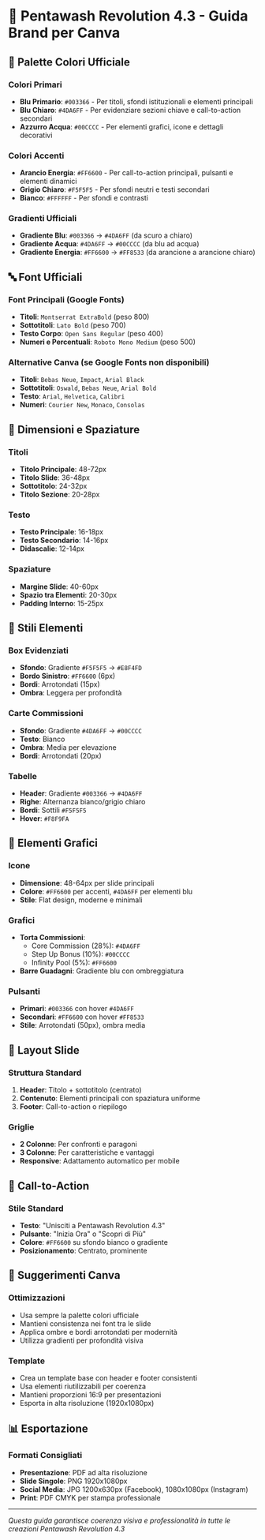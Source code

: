 # 🎨 Pentawash Revolution 4.3 - Guida Brand per Canva

## 🎯 Palette Colori Ufficiale

### Colori Primari
- **Blu Primario**: `#003366` - Per titoli, sfondi istituzionali e elementi principali
- **Blu Chiaro**: `#4DA6FF` - Per evidenziare sezioni chiave e call-to-action secondari
- **Azzurro Acqua**: `#00CCCC` - Per elementi grafici, icone e dettagli decorativi

### Colori Accenti
- **Arancio Energia**: `#FF6600` - Per call-to-action principali, pulsanti e elementi dinamici
- **Grigio Chiaro**: `#F5F5F5` - Per sfondi neutri e testi secondari
- **Bianco**: `#FFFFFF` - Per sfondi e contrasti

### Gradienti Ufficiali
- **Gradiente Blu**: `#003366` → `#4DA6FF` (da scuro a chiaro)
- **Gradiente Acqua**: `#4DA6FF` → `#00CCCC` (da blu ad acqua)
- **Gradiente Energia**: `#FF6600` → `#FF8533` (da arancione a arancione chiaro)

## 🔤 Font Ufficiali

### Font Principali (Google Fonts)
- **Titoli**: `Montserrat ExtraBold` (peso 800)
- **Sottotitoli**: `Lato Bold` (peso 700)
- **Testo Corpo**: `Open Sans Regular` (peso 400)
- **Numeri e Percentuali**: `Roboto Mono Medium` (peso 500)

### Alternative Canva (se Google Fonts non disponibili)
- **Titoli**: `Bebas Neue`, `Impact`, `Arial Black`
- **Sottotitoli**: `Oswald`, `Bebas Neue`, `Arial Bold`
- **Testo**: `Arial`, `Helvetica`, `Calibri`
- **Numeri**: `Courier New`, `Monaco`, `Consolas`

## 📱 Dimensioni e Spaziature

### Titoli
- **Titolo Principale**: 48-72px
- **Titolo Slide**: 36-48px
- **Sottotitolo**: 24-32px
- **Titolo Sezione**: 20-28px

### Testo
- **Testo Principale**: 16-18px
- **Testo Secondario**: 14-16px
- **Didascalie**: 12-14px

### Spaziature
- **Margine Slide**: 40-60px
- **Spazio tra Elementi**: 20-30px
- **Padding Interno**: 15-25px

## 🎨 Stili Elementi

### Box Evidenziati
- **Sfondo**: Gradiente `#F5F5F5` → `#E8F4FD`
- **Bordo Sinistro**: `#FF6600` (6px)
- **Bordi**: Arrotondati (15px)
- **Ombra**: Leggera per profondità

### Carte Commissioni
- **Sfondo**: Gradiente `#4DA6FF` → `#00CCCC`
- **Testo**: Bianco
- **Ombra**: Media per elevazione
- **Bordi**: Arrotondati (20px)

### Tabelle
- **Header**: Gradiente `#003366` → `#4DA6FF`
- **Righe**: Alternanza bianco/grigio chiaro
- **Bordi**: Sottili `#F5F5F5`
- **Hover**: `#F8F9FA`

## 🚀 Elementi Grafici

### Icone
- **Dimensione**: 48-64px per slide principali
- **Colore**: `#FF6600` per accenti, `#4DA6FF` per elementi blu
- **Stile**: Flat design, moderne e minimali

### Grafici
- **Torta Commissioni**: 
  - Core Commission (28%): `#4DA6FF`
  - Step Up Bonus (10%): `#00CCCC`
  - Infinity Pool (5%): `#FF6600`
- **Barre Guadagni**: Gradiente blu con ombreggiatura

### Pulsanti
- **Primari**: `#003366` con hover `#4DA6FF`
- **Secondari**: `#FF6600` con hover `#FF8533`
- **Stile**: Arrotondati (50px), ombra media

## 📐 Layout Slide

### Struttura Standard
1. **Header**: Titolo + sottotitolo (centrato)
2. **Contenuto**: Elementi principali con spaziatura uniforme
3. **Footer**: Call-to-action o riepilogo

### Griglie
- **2 Colonne**: Per confronti e paragoni
- **3 Colonne**: Per caratteristiche e vantaggi
- **Responsive**: Adattamento automatico per mobile

## 🎯 Call-to-Action

### Stile Standard
- **Testo**: "Unisciti a Pentawash Revolution 4.3"
- **Pulsante**: "Inizia Ora" o "Scopri di Più"
- **Colore**: `#FF6600` su sfondo bianco o gradiente
- **Posizionamento**: Centrato, prominente

## 🔧 Suggerimenti Canva

### Ottimizzazioni
- Usa sempre la palette colori ufficiale
- Mantieni consistenza nei font tra le slide
- Applica ombre e bordi arrotondati per modernità
- Utilizza gradienti per profondità visiva

### Template
- Crea un template base con header e footer consistenti
- Usa elementi riutilizzabili per coerenza
- Mantieni proporzioni 16:9 per presentazioni
- Esporta in alta risoluzione (1920x1080px)

## 📊 Esportazione

### Formati Consigliati
- **Presentazione**: PDF ad alta risoluzione
- **Slide Singole**: PNG 1920x1080px
- **Social Media**: JPG 1200x630px (Facebook), 1080x1080px (Instagram)
- **Print**: PDF CMYK per stampa professionale

---

*Questa guida garantisce coerenza visiva e professionalità in tutte le creazioni Pentawash Revolution 4.3*
